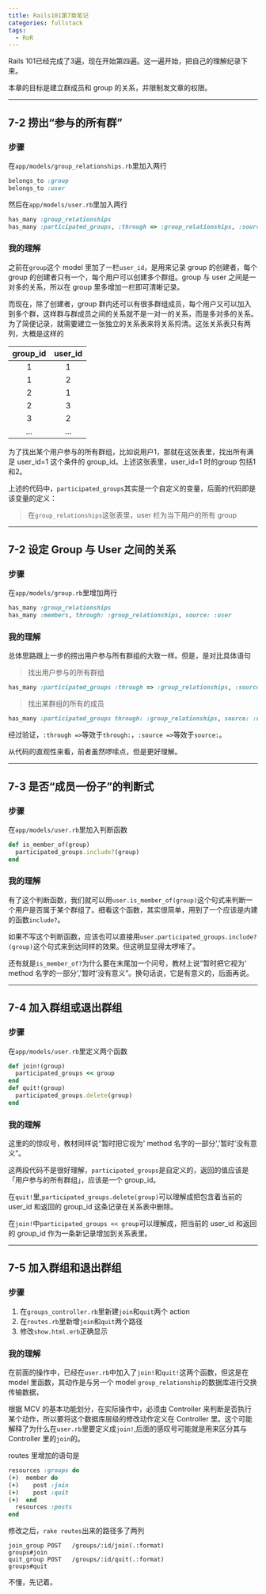 ```yaml
---
title: Rails101第7章笔记
categories: fullstack
tags:
  - RoR
---
```


Rails 101已经完成了3遍，现在开始第四遍。这一遍开始，把自己的理解纪录下来。

本章的目标是建立群成员和 group 的关系，并限制发文章的权限。

---

## 7-2 捞出“参与的所有群”

### 步骤

在`app/models/group_relationships.rb`里加入两行

```ruby
belongs_to :group
belongs_to :user
```

然后在`app/models/user.rb`里加入两行

```ruby
has_many :group_relationships
has_many :participated_groups, :through => :group_relationships, :source => :group
```

### 我的理解

之前在`group`这个 model 里加了一栏`user_id`，是用来记录 group 的创建者，每个 group 的创建者只有一个，每个用户可以创建多个群组。group 与 user 之间是一对多的关系，所以在 group 里多增加一栏即可清晰记录。

而现在，除了创建者，group 群内还可以有很多群组成员，每个用户又可以加入到多个群，这样群与群成员之间的关系就不是一对一的关系，而是多对多的关系。为了简便记录，就需要建立一张独立的关系表来将关系捋清。这张关系表只有两列，大概是这样的

group_id | user_id
:---:| :---:
 1|1
 1|2
 2|1
 2|3
 3|2
 ...|...

为了找出某个用户参与的所有群组，比如说用户1，那就在这张表里，找出所有满足 user_id=1 这个条件的 group_id。上述这张表里，user_id=1 时的group 包括1和2。

上述的代码中，`participated_groups`其实是一个自定义的变量，后面的代码即是该变量的定义：

> 在`group_relationships`这张表里，user 栏为当下用户的所有 group

---

## 7-2 设定 Group 与 User 之间的关系

### 步骤

在`app/models/group.rb`里增加两行

```ruby
has_many :group_relationships
has_many :members, through: :group_relationships, source: :user
```

### 我的理解

总体思路跟上一步的捞出用户参与所有群组的大致一样。但是，是对比具体语句

> 找出用户参与的所有群组

```ruby
has_many :participated_groups :through => :group_relationships, :source => :group
```

> 找出某群组的所有的成员

```ruby
has_many :participated_groups through: :group_relationships, source: :user
```

经过验证，`:through =>`等效于`through:`，`:source =>`等效于`source:`。

从代码的直观性来看，前者虽然啰嗦点，但是更好理解。

---

## 7-3 是否“成员一份子”的判断式

### 步骤

在`app/models/user.rb`里加入判断函数

```ruby
def is_member_of(group)
  participated_groups.include?(group)
end
```

### 我的理解

有了这个判断函数，我们就可以用`user.is_member_of(group)`这个句式来判断一个用户是否属于某个群组了。细看这个函数，其实很简单，用到了一个应该是内建的函数`include?`。

如果不写这个判断函数，应该也可以直接用`user.participated_groups.include?(group)`这个句式来到达同样的效果。但这明显显得太啰嗦了。

还有就是`is_member_of?`为什么要在末尾加一个问号，教材上说“暂时把它视为' method 名字的一部分','暂时'没有意义”。换句话说，它是有意义的，后面再说。

---
## 7-4 加入群组或退出群组

### 步骤

在`app/models/user.rb`里定义两个函数

```ruby
def join!(group)
  participated_groups << group
end
def quit!(group)
  participated_groups.delete(group)
end
```

### 我的理解

这里的的惊叹号，教材同样说“暂时把它视为' method 名字的一部分','暂时'没有意义”。

这两段代码不是很好理解，`participated_groups`是自定义的，返回的值应该是「用户参与的所有群组」，应该是一个 group_id。

在`quit!`里,`participated_groups.delete(group)`可以理解成把包含着当前的 user_id 和返回的 group_id 这条记录在关系表中删除。

在`join!`中`participated_groups << group`可以理解成，把当前的 user_id 和返回的 group_id 作为一条新记录增加到关系表里。

---

## 7-5 加入群组和退出群组

### 步骤

1. 在`groups_controller.rb`里新建`join`和`quit`两个 action
2. 在`routes.rb`里新增`join`和`quit`两个路径
3. 修改`show.html.erb`正确显示

### 我的理解

在前面的操作中，已经在`user.rb`中加入了`join!`和`quit!`这两个函数，但这是在 model 里函数，其动作是与另一个 model `group_relationship`的数据库进行交换传输数据，

根据 MCV 的基本功能划分，在实际操作中，必须由 Controller 来判断是否执行某个动作，所以要将这个数据库层级的修改动作定义在 Controller 里。这个可能解释了为什么在`user.rb`里要定义成`join!`,后面的感叹号可能就是用来区分其与 Controller 里的`join`的。

routes 里增加的语句是

```ruby
resources :groups do
(+)  member do
(+)    post :join
(+)    post :quit
(+)  end
  resources :posts
end
```

修改之后，`rake routes`出来的路径多了两列

```
join_group POST   /groups/:id/join(.:format)                 groups#join
quit_group POST   /groups/:id/quit(.:format)                 groups#quit
```

不懂，先记着。
